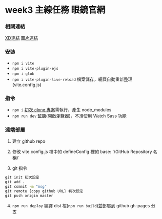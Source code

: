 # week3 主線任務 眼鏡官網

### 相關連結
[XD連結](https://xd.adobe.com/view/5b20cbc4-5c64-4b67-814e-633b078a8cd4-0e73/grid/)
[圖片連結](https://github.com/hexschool/2022-web-layout-training/tree/main/week3-4)

### 安裝
+ `npm i vite`
+ `npm i vite-plugin-ejs`
+ `npm i glob`
+ `npm i vite-plugin-live-reload` 檔案儲存，網頁自動重新整理(vite.config.js)

### 指令
+ `npm i` [初次 clone 專案](https://github.com/hexschool/web-layout-training-vite)需執行，產生 node_modules
+ `npm run dev` 監聽(開啟瀏覽器)，不須使用 Watch Sass 功能

### 遠端部屬
1. 建立 github repo

2. 修改 vite.config.js 檔中的 defineConfig 裡的
   base: '/GitHub Repository 名稱/'

3. git 指令
```cmd
git init 初次設定
git add .
git commit -m "msg"
git remote {copy github URL} 初次設定
git push origin master
```

4. `npm run deploy` 編譯 dist 檔(`npm run build`)並部屬到 github gh-pages 分支